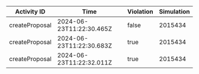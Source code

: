 | Activity ID | Time | Violation | Simulation |
| --- | --- | --- | --- |
| createProposal | 2024-06-23T11:22:30.465Z | false | 2015434 |
| createProposal | 2024-06-23T11:22:30.683Z | true | 2015434 |
| createProposal | 2024-06-23T11:22:32.011Z | true | 2015434 |